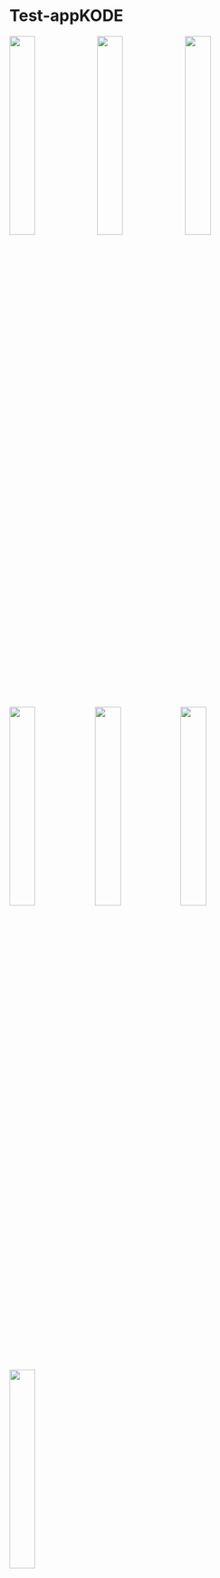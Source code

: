 # Test-appKODE
<img src="https://user-images.githubusercontent.com/56202186/186075674-878fb003-abf7-4e83-b1c8-d40349044a72.jpg" width="30%" height="30%"> <img src="https://user-images.githubusercontent.com/56202186/186079158-ff26ad95-96e0-47e5-95a0-5519eb0e22eb.jpg" width="30%" height="30%"> <img src="https://user-images.githubusercontent.com/56202186/186079334-0d1533b7-1089-4c63-87f2-dd08dfe6c65e.jpg" width="30%" height="30%">

<img src="https://user-images.githubusercontent.com/56202186/186078744-ded3134c-4fd5-4365-8aa5-5ea244581926.jpg" width="30%" height="30%"><img src="https://user-images.githubusercontent.com/56202186/186075758-03f987d7-901c-4537-9e81-a2f644e3f146.jpg" width="30%" height="30%"><img src="https://user-images.githubusercontent.com/56202186/186075770-a2f8dee7-3301-4864-bc2a-1c7604d85612.jpg" width="30%" height="30%"><img src="https://user-images.githubusercontent.com/56202186/186075779-34f685d6-b6ec-4b7e-81d4-c64c10e56607.jpg" width="30%" height="30%">
